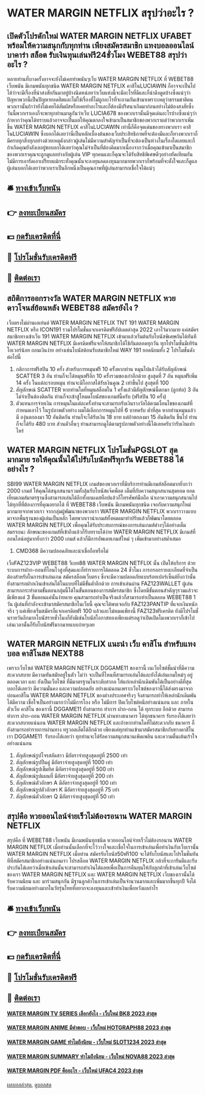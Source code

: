 # WATER MARGIN NETFLIX สรุปว่าอะไร ?
## เปิดตัวโปรดักใหม่ WATER MARGIN NETFLIX UFABET พร้อมให้ความสนุกกับทุกท่าน เพียงสมัครสมาชิก แทงบอลออนไลน์ บาคาร่า สล็อต รับเงินทุนเล่นฟรี24ชั่วโมง WEBET88 สรุปว่าอะไร ?
หลายท่านที่บางครั้งอาจจะยังไม่เคยทำพนันๆเว็บ WATER MARGIN NETFLIX ที่ WEBET88 เว็บพนัน มีเกมพนันทุกชนิด WATER MARGIN NETFLIX คาสิโนLUCIAWIN ก็อาจจะเป็นไปได้ว่าจะมีเรื่องที่น่าสงสัยกันมาอยู่บ้างนิดหน่อยว่าเว็บแห่งนี้จะมีอะไรที่ดีและก็น่าดึงดูดบ้างซึ่งแน่ๆว่าปัญหาพวกนี้เป็นปัญหายอดฮิตและไม่ใช่เรื่องที่ไม่ถูกอะไรที่จะถามกันเข้ามาเพราะเหตุว่าธรรมชาติคนพวกเรานั้นถ้าว่ายังไม่เคยได้สัมผัสหรือเคยทำอะไรและก็ต้องมีปริศนาเกิดมาก่อนอย่างไม่ต้องสงสัยซึ่งวันนี้พวกเราเองก็จะพาทุกท่านมาดูกันว่าเว็บ LUCIA678 ของพวกเรานั้นมีจุดเด่นอะไรบ้างซึ่งแน่ๆว่าถ้าหากว่าคุณได้ทราบแล้วอาจจะเป็นผลให้คุณตกลงใจเข้ามาเป็นสมาชิกของพวกเราแต่ว่าพวกเราเพิ่มขึ้น WATER MARGIN NETFLIX คาสิโนLUCIAWIN
เท่านี้ก็คือจุดเด่นของทางพวกเรา คาสิโนLUCIAWIN ซึ่งบอกได้เลยว่านี่เป็นหลักเบื้องต้นของเว็บประสิทธิภาพที่จะต้องมีและก็ทางพวกเราก็มีครบทุกสิ่งทุกอย่างด้วยเหตุดังกล่าวผู้เล่นไม่มีความสำคัญจำเป็นที่จะต้องเป็นห่วงในเรื่องใดเลยและก็ถ้าเกิดคุณยังลังเลอยู่ขอบอกได้เลยว่าคุณไม่จำเป็นที่ต้องคิดมากเนื่องจากว่าเมื่อคุณเข้ามาเป็นสมาชิกของพวกเราคุณจะถูกดูแลอย่างกับผู้เล่น VIP ทุกคนและก็คุณจะได้รับสิทธิพิเศษดีๆอย่างทัดเทียมกันไม่มีการเอารัดเอาเปรียบแม้กระทั่งคุณนั้นจะลงทุนลดลงทุนมากมายพวกเราก็พร้อมที่จะตั้งใจและก็ดูแลผู้เล่นบอกได้เลยว่าพวกเราเป็นอีกหนึ่งเป็นคุณภาพที่ผู้เล่นสามารถเชื่อใจได้แน่ๆ

## 🛎 [ทางเข้าเว็บพนัน](https://bit.ly/3SdLNi2)
## 👉 [ลงทะเบียนสมัคร](https://bit.ly/3SdLNi2)
## 💵 [กดรับเครดิตที่นี่](https://bit.ly/3dyRKHj)
## 👑 [โปรโมชั่นรับเครดิตฟรี](https://bit.ly/3dyRKHj)
## 📱 [ติดต่อเรา](https://bit.ly/3dyRKHj)

## สถิติการออกรางวัล WATER MARGIN NETFLIX หวยดาวโจนส์ย้อนหลัง WEBET88 สมัครยังไง ?
เว็บตรงไม่ผ่านเอเย่นต์ WATER MARGIN NETFLIX TNT 191 WATER MARGIN NETFLIX หรือ ICON191 รวมโปรโมชั่นแจกเครดิตฟรีอัปเดตล่าสุด 2022 เอาไว้มากมาย แค่สมัครสมาชิกทางเข้าเว็บ 191 WATER MARGIN NETFLIX เข้ามาแล้วเริ่มต้นรับโบนัสพิเศษกันได้ทันที WATER MARGIN NETFLIX มีเครดิตฟรีแจกให้สมาชิกได้ใช้กันตลอดทุกวัน ทุกโปรโมชั่นมีเทิร์นโอเวอร์น้อย ถอนเงินง่าย อย่างเช่นโบนัสต้อนรับสมาชิกใหม่ WAY 191 ยอดนิยมทั้ง 2 โปรโมชั่นดังต่อไปนี้
1. กติกาการฟรีสปิน 10 ครั้ง สำหรับการหมุนฟรี 10 ครั้งหากท่าน หมุนไปแล้วได้รับสัญลักษณ์ SCATTER 3 อัน ท่านก็จะได้หมุนฟรีอีก 10 ครั้งรวมของเก่าอีกด้วย สูงสุดที่ 7 อัน หมุนฟรีเพิ่ม 14 ครั้ง ในแต่ละรอบหมุน ท่านจะมีโอกาสได้รับเงินคูณ 2 เท่าขึ้นไป สูงสุดที่ 100
2. สัญลักษณ์ SCATTER หากท่านใดที่หมุนสล็อตใน 1 ครั้งแล้วมีสัญลักษณ์นี้ตกมา (ลูกท้อ) 3 อัน ไม่จำเป็นต้องติดกัน ท่านก็จะเข้าสู่โหมดโบนัสของเกมส์นี้ครับ (ฟรีสปิน 10 ครั้ง)
3. ตัวแทนการจ่ายเงิน การหมุนในแต่ละครั้งท่านจะสามารถรับเงินรางวัลได้ตามเงื่อนไขของเกมส์ที่กำหนดเอาไว้ ในรูปภาพตัวอย่าง ผมได้เลือกการหมุนไปที่ 6 บาทครับ ต่ำที่สุด หากท่านหมุนแล้ว มี องุ่นตกลงมา 10 อันติดกัน ท่านก็จะได้รับเงิน 18 บาท แต่ถ้าตกลงมา 15 อันติดกัน ขึ้นไป ท่านก็จะได้รับ 480 บาท ส่วนตัวอื่นๆ ท่านสามารถดูได้ตามรูปภาพตัวอย่างนี้ได้เลยครับว่ารับเงินเท่าไหร่

## WATER MARGIN NETFLIX โปรโมชั่นPGSLOT สุดมากมาย รอให้คุณนั้นได้ไปรับโบนัสฟรีทุกวัน WEBET88 ได้อย่างไร ?
SBI99 WATER MARGIN NETFLIX เกมส์ของพวกเราที่มีบริการท่านมีเกมส์สล็อตมากยิ่งกว่า 2000 เกมส์ ให้คุณได้สนุกสนานรวมทั้งลุ้นรับโบนัสแจ๊คพ็อต เต็มที่กับความสนุกสนานสุดยอด ยอดเยี่ยมเกมส์มาตรฐานซึ่งสามารถเล่นได้อีกทั้งบนเดสท็อปแล้วก็โทรศัพท์มือถือ นำเอาความสนุกสนานไปได้ทุกที่ที่ต้องการที่คุณอยากได้ ที่ WEBET88 เว็บพนัน มีเกมพนันทุกชนิด เจอกับความสนุกใหม่มากมายจากพวกเรา จากกลุ่มผู้พัฒนาของพวกเรา WATER MARGIN NETFLIX พวกเราวางแบบมาจากพื้นฐานของผู้เล่นเป็นหลัก โดยพวกเรานำเกมส์ทั้งหมดมาทำปรับแล้วก็พัฒนาโดยตลอด WATER MARGIN NETFLIX เพื่อคุณได้รับประสบการณ์ของการเล่นเกมส์ต่างๆได้อย่างเต็มสมรรถนะ ลักษณะของเกมส์ที่เข้าถึงแล้วก็รับทราบได้ง่าย WATER MARGIN NETFLIX มีเกมส์ที่ออนไลน์อยู่มากยิ่งกว่า 2000 เกมส์ แล้วก็มีการอัพเดทเกมส์ใหม่ ๆ เพิ่มเข้ามาอย่างสม่ำเสมอ
1. CMD368 มีความปลอดภัยและน่าเชื่อถือหรือไม่

เว็บFAZ123VIP WEBET88 วีเบท88 WATER MARGIN NETFLIX นั้น เปิดให้บริการ ด้วยระบบการฝาก-ถอนที่โอนไวสูงที่สุดและก็ทำรายการได้ตลอด 24 ชั่วโมง การกรอกรายละเอียดที่จำเป็นต้องสำหรับในการเข้าเล่นเกม สมัครสล็อตเว็บตรง ซึ่งจะมีความปลอดภัยแบบร้อยเปอร์เซ็นต์ยิ่งกว่านั้นยังสามารถฝากเงินเข้าเล่นได้ในแบบที่ไม่มีขั้นต่ำอีกด้วย การเข้าเล่นผ่าน FAZ123WALLET ผู้เล่นสามารถกระทำตามขั้นตอนกลุ่มนี้ได้ในขั้นตอนของการสมัครสมาชิก ซึ่งโดยมีขั้นตอนสำคัญๆรวมแล้วจะมีเพียงแต่ 3 ขั้นตอนแค่นั้นง่ายดาย คุณสามารถทำเป็นจริงแล้วก็สามารถทำเป็นตลอด WEBET88 1 วัน ผู้เล่นที่กำลังจะเข้ามาสมัครสมาชิกในเว็บนี้ คุณจะได้พบเจอกับ FAZ123PANTIP ที่แจกเงินหนักจริง ๆ แค่เพียงเริ่มสมัครก็แจกเครดิตฟรี 100 แล้วและไม่หมดเพียงนี้ FAZ123ฟรีเครดิต ยังมีโปรโมชั่นรายวันอีกมากโบนัสรายชั่วโมงก็ยังมีเช่นโบนัสโอกาสทองเพียงแต่รอดูว่าเปิดเปิดโมงพวกเราก็เข้าไปเล่นเวลานั้นก็รับโบนัสฟรีมากมายแบบง่ายๆเลย

## WATER MARGIN NETFLIX แนะนำ เว็บ คาสิโน สำหรับแทงบอล คาสิโนสด NEXT88
เพราะเว็บไซต์ WATER MARGIN NETFLIX DGGAME11 ของเรานี้ เนเว็บไซต์ชั้นนำที่มีความสะดวกสบาย มีความทันสมัยอยู่ในตัว ไม่ว่า จะเป็นที่ไหนห็สามารถเล่นได้และยังได้เล่นเกมใหม่ๆ อยู่ตลอดเวลา และ ยังเป็นเว็บไซต์ ที่มีมาตรฐานในระดับสากล ให้แก่เหล่านักเดิมพันได้เป็นอย่างดีที่สุด บอกได้เลยว่า มีความมั่นคง และความปลอดภัย อย่างแน่นอนเพราะเว็บไซต์ของเรานี้ได้ส่งตรงมาจากบ่อนคาสิโน WATER MARGIN NETFLIX ของต่างประเทศจริงๆ จึงสามารถทำให้เหล่านักเดิมพันได้มีความ เชื่อใจเป็นอย่างมากว่าไม่มีการโกง หรือ ไม่มีการ ปิดเว็บไซต์หนีอย่างแน่นอน และ ภายในตัวเว็บ คาสิโน ของเรานี้ DGGAME11 ยังสามารถ ทำการ ฝาก-ถอน ได้ ทุกระบบ อีกด้วย สามารถทำการ ฝาก-ถอน WATER MARGIN NETFLIX ผ่านทางธนาคาร ได้ทุกธนาคาร รับรองได้เลยว่า สะดวกสบายแน่นอน WATER MARGIN NETFLIX และถ้าหากท่านใดที่ไม่สะดวกกับ ธนาคาร ก็ยังสามารถทำรายการผ่านทาง ทรูวอลเล็ตได้อีกด้วย เพียงแค่ทุกท่านเข้ามาสมัครสมาชิกกับทางคาสิโนเรา DGGAME11  รับรองได้เลยว่า ทุกท่านจะได้รัลความสนุกสนานเพิดเพลิน และความตื่นเต้นเร้าใจอย่างแน่นอน
1. สัญลักษณ์รูปโจรสลัดสาว มีอัตราจ่ายสูงสุดอยู่ที่ 2500 เท่า
2. สัญลักษณ์รูปปืนคู่ มีอัตราจ่ายสูงสุดอยู่ที่ 1000 เท่า
3. สัญลักษณ์รูปเข็มทิศ มีอัตราจ่ายสูงสุดอยู่ที่ 500 เท่า
4. สัญลักษณ์รูปแผนที่ มีอัตราจ่ายสูงสุดอยู่ที่ 200 เท่า
5. สัญลักษณ์ตัวอักษร A มีอัตราจ่ายสูงสุดอยู่ที่ 100 เท่า
6. สัญลักษณ์รูปตัวอักษร K มีอัตราจ่ายสูงสุดอยู่ที่ 75 เท่า
7. สัญลักษณ์ตัวอักษร Q มีอัตราจ่ายสูงสุดอยู่ที่ 50 เท่า

## สรุปคือ หวยออนไลน์จ่ายเร็วไม่ต้องรอนาน WATER MARGIN NETFLIX
สรุปคือ ที่ WEBET88 เว็บพนัน มีเกมพนันทุกชนิด หวยออนไลน์จ่ายเร็วไม่ต้องรอนาน WATER MARGIN NETFLIX เมื่อท่านนั้นเลือกที่จะไว้วางใจและเชื่อใจในการเข้าเล่นเพื่อทำเงินกับเว็บเรานั้น WATER MARGIN NETFLIX เมื่อท่าน สมัครรับโบนัส50ฟรี100 จะได้รับโบนัสและโปรโมชั่นทันทีที่สมัครสมาชิกอย่างแน่นอนเรา โปรสล็อต WATER MARGIN NETFLIX กล้าที่จะการันตีและรับประกันได้เลยว่าเมื่อเข้าเล่นนั้นจะสามารถทำเงินได้แลยเพื่อเป็นการคืนทุนให้กับลูกค้าที่เข้าเล่นเว็บไซต์ของเรา WATER MARGIN NETFLIX และ WATER MARGIN NETFLIX เว็บของเรานั้นได้รับความนิยม และ มาร่วมสนุกกัน มีฐานลูกค้าในการเข้าเล่นเป็นจำนวนมากและเพิ่มมากขึ้นทุกปี จึงได้รับความนิยมอย่างมากในวัยรุ่นไทยที่อยากจะลงทุนและเข้าทำเงินเพื่อหวังผลกำไร

## 🛎 [ทางเข้าเว็บพนัน](https://bit.ly/3SdLNi2)
## 👉 [ลงทะเบียนสมัคร](https://bit.ly/3SdLNi2)
## 💵 [กดรับเครดิตที่นี่](https://bit.ly/3dyRKHj)
## 👑 [โปรโมชั่นรับเครดิตฟรี](https://bit.ly/3dyRKHj)
## 📱 [ติดต่อเรา](https://bit.ly/3dyRKHj)

#### [WATER MARGIN TV SERIES เลือกยังไง - เว็บใหม่ BK8 2023 ล่าสุด](https://atom.io/themes/water%20margin%20tv%20series%20เลือกยังไง%20-%20เว็บใหม่%20bk8%202023%20ล่าสุด)
#### [WATER MARGIN ANIME มีคำตอบ - เว็บใหม่ HOTGRAPH88 2023 ล่าสุด](https://atom.io/themes/water%20margin%20anime%20มีคำตอบ%20-%20เว็บใหม่%20hotgraph88%202023%20ล่าสุด)
#### [WATER MARGIN GAME ทำไมถึงนิยม - เว็บใหม่ SLOT1234 2023 ล่าสุด](https://atom.io/themes/water%20margin%20game%20ทำไมถึงนิยม%20-%20เว็บใหม่%20slot1234%202023%20ล่าสุด)
#### [WATER MARGIN SUMMARY ทำไมถึงนิยม - เว็บใหม่ NOVA88 2023 ล่าสุด](https://atom.io/themes/water%20margin%20summary%20ทำไมถึงนิยม%20-%20เว็บใหม่%20nova88%202023%20ล่าสุด)
#### [WATER MARGIN PDF คืออะไร - เว็บใหม่ UFAC4 2023 ล่าสุด](https://atom.io/themes/water%20margin%20pdf%20คืออะไร%20-%20เว็บใหม่%20ufac4%202023%20ล่าสุด)

[ผลบอลล่าสุด](https://siamsport.tv "ผลบอลล่าสุด"), [ดูบอลสด](https://siamsport.tv/ดูบอลสด "ดูบอลสด")